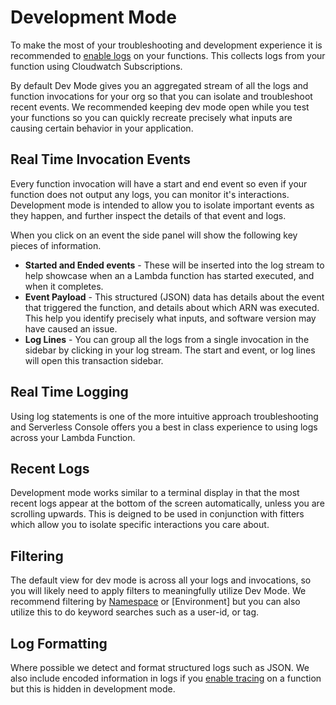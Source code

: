 <!--
title: Logs
menuText: Logs
description: A guide for using logs within Serverless Console
menuOrder: 5
-->

# Development Mode
To make the most of your troubleshooting and development
experience it is recommended to [enable logs](../instrumentation/enabling-logs-traces.md) on
your functions. This collects logs from your function using Cloudwatch Subscriptions. 

By default Dev Mode gives you an aggregated stream of all the
logs and function invocations for your org so that you can isolate
and troubleshoot recent events. We recommended keeping dev mode open
while you test your functions so you can quickly recreate precisely 
what inputs are causing certain behavior in your application. 

## Real Time Invocation Events
Every function invocation will have a start and end event so even if your
function does not output any logs, you can monitor it's interactions. Development mode 
is intended to allow you to isolate important events as they happen, and further
inspect the details of that event and logs.

When you click on an event the side panel will show the following key pieces of information.

* **Started and Ended events** - These will be inserted into the log stream to help
showcase when an a Lambda function has started executed, and when it completes. 
* **Event Payload** - This structured (JSON) data has details about the event that triggered
the function, and details about which ARN was executed. This help you identify precisely what
inputs, and software version may have caused an issue.
* **Log Lines** - You can group all the logs from a single invocation in the sidebar by clicking 
in your log stream. The start and event, or log lines will open this transaction sidebar.

## Real Time Logging
Using log statements is one of the more intuitive approach troubleshooting
and Serverless Console offers you a best in class experience to using logs 
across your Lambda Function. 

## Recent Logs
Development mode works similar to a terminal display in that the most recent 
logs appear at the bottom of the screen automatically, unless you are scrolling
upwards. This is deigned to be used in conjunction with fitters which allow you to
isolate specific interactions you care about.

## Filtering
The default view for dev mode is across all your logs and invocations, so you will
likely need to apply filters to meaningfully utilize Dev Mode. We recommend filtering 
by [Namespace](../glossary.md#namespace) or [Environment] but you can also utilize
this to do keyword searches such as a user-id, or tag.

## Log Formatting
Where possible we detect and format structured logs such as JSON. We also include
encoded information in logs if you [enable tracing](../instrumentation/enabling-logs-traces.md#enabling-traces) on a function but this is hidden in development mode. 
